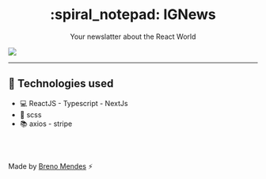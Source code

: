 <h1 align='center'> :spiral_notepad: IGNews</h1>

<p align='center'>Your newslatter about the React World</p>

<img align='center' src='./.github/ignews' />


---

## :robot: Technologies used

- :computer: ReactJS - Typescript - NextJs
- :art: scss
- :books: axios - stripe 

<br />
<br />

Made by [Breno Mendes](linkedin.com/in/breno-mendes) :zap:
